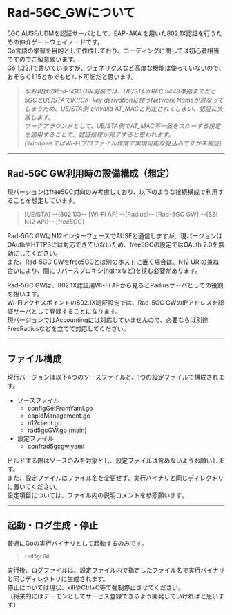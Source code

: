 # Rad-5GC_GWについて

5GC AUSF/UDMを認証サーバとして、EAP−AKA'を用いた802.1X認証を行うための仲介ゲートウェイノードです。  
Go言語の学習を目的として作成しており、コーディングに関しては初心者相当ですのでご留意願います。  
Go 1.22.1で書いていますが、ジェネリクスなど高度な機能は使っていないので、おそらく1.15とかでもビルド可能だと思います。  
  
> *なお現状のRad-5GC GW実装では、UE/STAがRFC 5448準拠までだと5GCとUE/STAでIK'/CK' key derivationに使うNetwork Nameが異なってしまうため、UE/STA側でinvalid AT_MACと判定されてしまい、認証に失敗します。*  
> *ワークアラウンドとして、UE/STA側でAT_MAC不一致をスルーする設定を適用することで、認証処理が完了すると思われます。*  
> *(WindowsではWi-Fiプロファイル作成で実現可能な見込みですが未検証)*
  
---
## Rad-5GC GW利用時の設備構成（想定）
現バージョンはfree5GC対向のみ考慮しており、以下のような接続構成で利用することを想定しています。  

> [UE/STA] --(802.1X)-- [Wi-Fi AP] --(Radius)-- [Rad-5GC GW] --(SBI N12 API)-- [free5GC]

Rad-5GC GWはN12インターフェースでAUSFと通信しますが、現バージョンはOAuthやHTTPSには対応できていないため、free5GCの設定ではOAuth 2.0を無効にしてください。  
また、Rad-5GC GWをfree5GCとは別のホストに置く場合は、N12 URIの兼ね合いにより、間にリバースプロキシ(nginxなど)を挟む必要があります。  

Rad-5GC GWは、802.1X認証用Wi-Fi APから見るとRadiusサーバとしての役割を担います。  
Wi-Fiアクセスポイントの802.1X認証設定では、Rad-5GC GWのIPアドレスを認証サーバとして登録することになります。  
現バージョンではAccountingには対応していませんので、必要ならば別途FreeRadiusなどを立てて対応してください。  

---
## ファイル構成

現行バージョンは以下4つのソースファイルと、1つの設定ファイルで構成されます。  
- ソースファイル
  - configGetFromYaml.go
  - eapIdManagement.go
  - n12client.go
  - rad5gcGW.go (main)
- 設定ファイル
  - confrad5gcgw.yaml

ビルドする際はソースのみを対象とし、設定ファイルは含めないようお願いします。  
また、設定ファイルはファイル名を変更せず、実行バイナリと同じディレクトリに置いてください。  
設定項目については、ファイル内の説明コメントを参照願います。  

---
## 起動・ログ生成・停止
普通にGoの実行バイナリとして起動するのみです。  
> `rad5gcGW`

実行後、ログファイルは、設定ファイル内で指定したファイル名で実行バイナリと同じディレクトリに生成されます。  
停止については現状、killやCtrl+C等で強制停止させてください。  
（将来的にはデーモンとしてサービス登録できるよう開発していければと思います）
